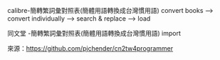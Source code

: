 calibre-簡轉繁詞彙對照表(簡體用語轉換成台灣慣用語)
  convert books --> convert individually --> search & replace --> load 
  
同文堂 -簡轉繁詞彙對照表(簡體用語轉換成台灣慣用語)
  import 


來源：https://github.com/pjchender/cn2tw4programmer
